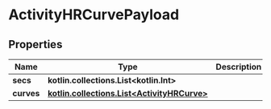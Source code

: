 
# ActivityHRCurvePayload

## Properties
Name | Type | Description | Notes
------------ | ------------- | ------------- | -------------
**secs** | **kotlin.collections.List&lt;kotlin.Int&gt;** |  |  [optional]
**curves** | [**kotlin.collections.List&lt;ActivityHRCurve&gt;**](ActivityHRCurve.md) |  |  [optional]




